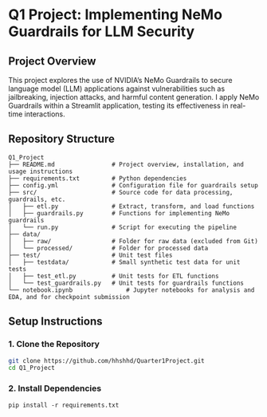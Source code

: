 # Q1 Project: Implementing NeMo Guardrails for LLM Security

## Project Overview
This project explores the use of NVIDIA’s NeMo Guardrails to secure language model (LLM) applications against vulnerabilities such as jailbreaking, injection attacks, and harmful content generation. I apply NeMo Guardrails within a Streamlit application, testing its effectiveness in real-time interactions.

## Repository Structure

```plaintext
Q1_Project
├── README.md                # Project overview, installation, and usage instructions
├── requirements.txt         # Python dependencies
├── config.yml               # Configuration file for guardrails setup
├── src/                     # Source code for data processing, guardrails, etc.
│   ├── etl.py               # Extract, transform, and load functions
│   ├── guardrails.py        # Functions for implementing NeMo guardrails
│   └── run.py               # Script for executing the pipeline
├── data/                    
│   ├── raw/                 # Folder for raw data (excluded from Git)
│   └── processed/           # Folder for processed data
├── test/                    # Unit test files
│   ├── testdata/            # Small synthetic test data for unit tests
│   ├── test_etl.py          # Unit tests for ETL functions
│   └── test_guardrails.py   # Unit tests for guardrails functions
└── notebook.ipynb               # Jupyter notebooks for analysis and EDA, and for checkpoint submission
```

## Setup Instructions

### 1. Clone the Repository
```bash
git clone https://github.com/hhshhd/Quarter1Project.git
cd Q1_Project
```
### 2. Install Dependencies
```
pip install -r requirements.txt
```
